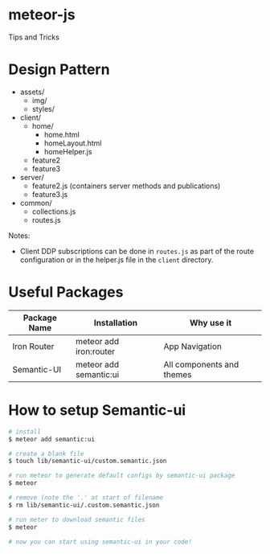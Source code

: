 # meteor-js

Tips and Tricks

# Design Pattern

- assets/
  - img/
  - styles/
- client/
  - home/
    - home.html
    - homeLayout.html
    - homeHelper.js
  - feature2
  - feature3
- server/
  - feature2.js (containers server methods and publications)
  - feature3.js
- common/
  - collections.js
  - routes.js  

Notes:
- Client DDP subscriptions can be done in `routes.js` as part of the route configuration or in the helper.js file in the `client` directory.

# Useful Packages
Package Name| Installation | Why use it
--- | --- | ---
Iron Router | meteor add iron:router | App Navigation
Semantic-UI | meteor add semantic:ui | All components and themes



# How to setup Semantic-ui
```sh
# install 
$ meteor add semantic:ui

# create a blank file
$ touch lib/semantic-ui/custom.semantic.json

# run meteor to generate default configs by semantic-ui package 
$ meteor

# remove (note the '.' at start of filename
$ rm lib/semantic-ui/.custom.semantic.json

# run meter to download semantic files
$ meteor

# now you can start using semantic-ui in your code!
```
